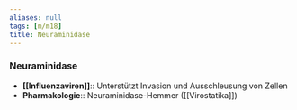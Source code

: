 ```yaml
---
aliases: null
tags: [m/m18]
title: Neuraminidase
---
```

### Neuraminidase
- **[[Influenzaviren]]**:: Unterstützt Invasion und Ausschleusung von Zellen
- **Pharmakologie**:: Neuraminidase-Hemmer ([[Virostatika]])